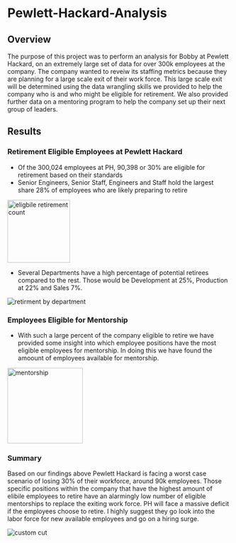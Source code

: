 # Pewlett-Hackard-Analysis

## Overview
The purpose of this project was to perform an analysis for Bobby at Pewlett Hackard, on an extremely large set of data for over 300k employees at the company. The company wanted to reveiw its staffing metrics because they are planning for a large scale exit of their work force. This large scale exit will be determined using the data wrangling skills we provided to help the company who is and who might be eligible for retirement. We also provided further data on a mentoring program to help the company set up their next group of leaders.

## Results 

### Retirement Eligible Employees at Pewlett Hackard
- Of the 300,024 employees at PH, 90,398 or 30% are eligible for retirement based on their standards
- Senior Engineers, Senior Staff, Engineers and Staff hold the largest share 28% of employees who are likely preparing to retire 

<img width="141" alt="eligbile retirement count" src="https://user-images.githubusercontent.com/79228491/130277558-2f515d4f-46ae-44b0-956e-e0181c92dcaf.png">

- Several Departments have a high percentage of potential retirees compared to the rest. Those would be Development at 25%, Production at 22% and Sales 7%.

![retirment by department](https://user-images.githubusercontent.com/79228491/130277679-bc3014d2-1baa-498c-8b05-05621edfd9aa.png)

### Employees Eligible for Mentorship
- With such a large percent of the company eligible to retire we have provided some insight into which employee positions have the most eligible employees for mentorship. In doing this we have found the amoount of employees available for mentorship. 
 <img width="170" alt="mentorship" src="https://user-images.githubusercontent.com/79228491/130277942-e02a6c4d-10db-4a73-a9ee-f7eeefb3f8c6.png">

### Summary
Based on our findings above Pewlett Hackard is facing a worst case scenario of losing 30% of their workforce, around 90k employees. Those specific positions within the company that have the highest amount of elibile employees to retire have an alarmingly low number of eligible mentorships to replace the exiting work force. PH will face a massive deficit if the employees choose to retire. I highly suggest they go look into the labor force for new available employees and go on a hiring surge.

![custom cut](https://user-images.githubusercontent.com/79228491/130278787-5ece6223-1026-4d09-b056-60f25108c2ae.PNG)

